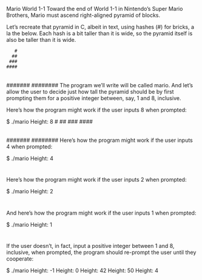 Mario
World 1-1
Toward the end of World 1-1 in Nintendo’s Super Mario Brothers, Mario must ascend right-aligned pyramid of blocks.

Let’s recreate that pyramid in C, albeit in text, using hashes (#) for bricks, a la the below. Each hash is a bit taller than it is wide, so the pyramid itself is also be taller than it is wide.

       #
      ##
     ###
    ####
   #####
  ######
 #######
########
The program we’ll write will be called mario. And let’s allow the user to decide just how tall the pyramid should be by first prompting them for a positive integer between, say, 1 and 8, inclusive.

Here’s how the program might work if the user inputs 8 when prompted:

$ ./mario
Height: 8
       #
      ##
     ###
    ####
   #####
  ######
 #######
########
Here’s how the program might work if the user inputs 4 when prompted:

$ ./mario
Height: 4
   #
  ##
 ###
####
Here’s how the program might work if the user inputs 2 when prompted:

$ ./mario
Height: 2
 #
##
And here’s how the program might work if the user inputs 1 when prompted:

$ ./mario
Height: 1
#
If the user doesn’t, in fact, input a positive integer between 1 and 8, inclusive, when prompted, the program should re-prompt the user until they cooperate:

$ ./mario
Height: -1
Height: 0
Height: 42
Height: 50
Height: 4
   #
  ##
 ###
####
